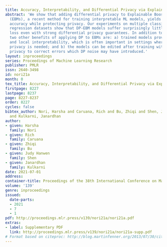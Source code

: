 ```yaml
---
title: Accuracy, Interpretability, and Differential Privacy via Explainable Boosting
abstract: 'We show that adding differential privacy to Explainable Boosting Machines
  (EBMs), a recent method for training interpretable ML models, yields state-of-the-art
  accuracy while protecting privacy. Our experiments on multiple classification and
  regression datasets show that DP-EBM models suffer surprisingly little accuracy
  loss even with strong differential privacy guarantees. In addition to high accuracy,
  two other benefits of applying DP to EBMs are: a) trained models provide exact global
  and local interpretability, which is often important in settings where differential
  privacy is needed; and b) the models can be edited after training without loss of
  privacy to correct errors which DP noise may have introduced.'
layout: inproceedings
series: Proceedings of Machine Learning Research
publisher: PMLR
issn: 2640-3498
id: nori21a
month: 0
tex_title: Accuracy, Interpretability, and Differential Privacy via Explainable Boosting
firstpage: 8227
lastpage: 8237
page: 8227-8237
order: 8227
cycles: false
bibtex_author: Nori, Harsha and Caruana, Rich and Bu, Zhiqi and Shen, Judy Hanwen
  and Kulkarni, Janardhan
author:
- given: Harsha
  family: Nori
- given: Rich
  family: Caruana
- given: Zhiqi
  family: Bu
- given: Judy Hanwen
  family: Shen
- given: Janardhan
  family: Kulkarni
date: 2021-07-01
address:
container-title: Proceedings of the 38th International Conference on Machine Learning
volume: '139'
genre: inproceedings
issued:
  date-parts:
  - 2021
  - 7
  - 1
pdf: http://proceedings.mlr.press/v139/nori21a/nori21a.pdf
extras:
- label: Supplementary PDF
  link: http://proceedings.mlr.press/v139/nori21a/nori21a-supp.pdf
# Format based on citeproc: http://blog.martinfenner.org/2013/07/30/citeproc-yaml-for-bibliographies/
---
```

